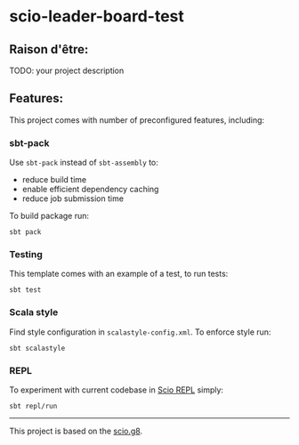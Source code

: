 # scio-leader-board-test

## Raison d'être:

TODO: your project description

## Features:

This project comes with number of preconfigured features, including:

### sbt-pack

Use `sbt-pack` instead of `sbt-assembly` to:
 * reduce build time
 * enable efficient dependency caching
 * reduce job submission time

To build package run:

```
sbt pack
```

### Testing

This template comes with an example of a test, to run tests:

```
sbt test
```

### Scala style

Find style configuration in `scalastyle-config.xml`. To enforce style run:

```
sbt scalastyle
```

### REPL

To experiment with current codebase in [Scio REPL](https://github.com/spotify/scio/wiki/Scio-REPL)
simply:

```
sbt repl/run
```

---

This project is based on the [scio.g8](https://github.com/spotify/scio.g8).
